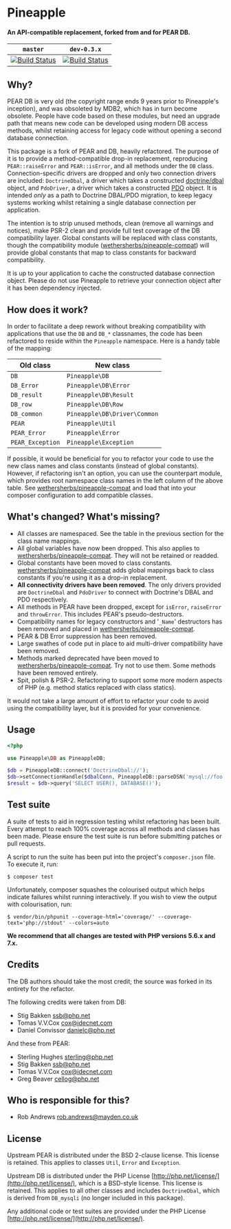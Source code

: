 # Pineapple

#### An API-compatible replacement, forked from and for PEAR DB.

| `master` | `dev-0.3.x` |
|----------|-------------|
| [![Build Status](https://travis-ci.org/wethersherbs/pineapple.svg?branch=master)](https://travis-ci.org/wethersherbs/pineapple) | [![Build Status](https://travis-ci.org/wethersherbs/pineapple.svg?branch=dev-0.3.x)](https://travis-ci.org/wethersherbs/pineapple) |

## Why?

PEAR DB is very old (the copyright range ends 9 years prior to Pineapple's inception), and was obsoleted by MDB2, which has in turn become obsolete. People have code based on these modules, but need an upgrade path that means new code can be developed using modern DB access methods, whilst retaining access for legacy code without opening a second database connection.

This package is a fork of PEAR and DB, heavily refactored. The purpose of it is to provide a method-compatible drop-in replacement, reproducing `PEAR::raiseError` and `PEAR::isError`, and all methods under the `DB` class. Connection-specific drivers are dropped and only two connection drivers are included: `DoctrineDbal`, a driver which takes a constructed [doctrine/dbal](https://github.com/doctrine/dbal) object, and `PdoDriver`, a driver which takes a constructed [PDO](http://php.net/PDO) object. It is intended _only_ as a path to Doctrine DBAL/PDO migration, to keep legacy systems working whilst retaining a single database connection per application.

The intention is to strip unused methods, clean (remove all warnings and notices), make PSR-2 clean and provide full test coverage of the DB compatibility layer. Global constants will be replaced with class constants, though the compatibility module ([wethersherbs/pineapple-compat](https://github.com/wethersherbs/pineapple-compat)) will provide global constants that map to class constants for backward compatibility.

It is up to your application to cache the constructed database connection object. Please do not use Pineapple to retrieve your connection object after it has been dependency injected.

## How does it work?

In order to facilitate a deep rework without breaking compatibility with applications that use the `DB` and `DB_*` classnames, the code has been refactored to reside within the `Pineapple` namespace. Here is a handy table of the mapping:

| Old class        | New class                    |
|------------------|------------------------------|
| `DB`             | `Pineapple\DB`               |
| `DB_Error`       | `Pineapple\DB\Error`         |
| `DB_result`      | `Pineapple\DB\Result`        |
| `DB_row`         | `Pineapple\DB\Row`           |
| `DB_common`      | `Pineapple\DB\Driver\Common` |
| `PEAR`           | `Pineapple\Util`             |
| `PEAR_Error`     | `Pineapple\Error`            |
| `PEAR_Exception` | `Pineapple\Exception`        |

If possible, it would be beneficial for you to refactor your code to use the new class names and class constants (instead of global constants). However, if refactoring isn't an option, you can use the counterpart module, which provides root namespace class names in the left column of the above table. See [wethersherbs/pineapple-compat](https://github.com/wethersherbs/pineapple-compat) and load that into your composer configuration to add compatible classes.

## What's changed? What's missing?

- All classes are namespaced. See the table in the previous section for the class name mappings.
- All global variables have now been dropped. This also applies to [wethersherbs/pineapple-compat](https://github.com/wethersherbs/pineapple-compat). They will not be retained or readded.
- Global constants have been moved to class constants. [wethersherbs/pineapple-compat](https://github.com/wethersherbs/pineapple-compat) adds global mappings back to class constants if you're using it as a drop-in replacement.
- **All connectivity drivers have been removed**. The only drivers provided are `DoctrineDbal` and `PdoDriver` to connect with Doctrine's DBAL and PDO respectively.
- All methods in PEAR have been dropped, except for `isError`, `raiseError` and `throwError`. This includes PEAR's pseudo-destructors.
- Compatibility names for legacy constructors and '`_Name`' destructors has been removed and placed in [wethersherbs/pineapple-compat](https://github.com/wethersherbs/pineapple-compat).
- PEAR & DB Error suppression has been removed.
- Large swathes of code put in place to aid multi-driver compatibility have been removed.
- Methods marked deprecated have been moved to [wethersherbs/pineapple-compat](https://github.com/wethersherbs/pineapple-compat). Try not to use them. Some methods have been removed entirely.
- Spit, polish & PSR-2. Refactoring to support some more modern aspects of PHP (e.g. method statics replaced with class statics).

It would not take a large amount of effort to refactor your code to avoid using the compatibility layer, but it is provided for your convenience.

## Usage

```php
<?php

use Pineapple\DB as PineappleDB;

$db = PineappleDB::connect('DoctrineDbal://');
$db->setConnectionHandle($dbalConn, PineappleDB::parseDSN('mysql://foo:bar@dbhost/dbname');
$result = $db->query('SELECT USER(), DATABASE()');
```

## Test suite

A suite of tests to aid in regression testing whilst refactoring has been built. Every attempt to reach 100% coverage across all methods and classes has been made. Please ensure the test suite is run before submitting patches or pull requests.

A script to run the suite has been put into the project's `composer.json` file. To execute it, run:

```shell
$ composer test
```

Unfortunately, composer squashes the colourised output which helps indicate failures whilst running interactively. If you wish to view the output with colourisation, run:

```shell
$ vendor/bin/phpunit --coverage-html='coverage/' --coverage-text='php://stdout' --colors=auto
```

**We recommend that all changes are tested with PHP versions 5.6.x and 7.x.**

## Credits

The DB authors should take the most credit; the source was forked in its entirety for the refactor.

The following credits were taken from DB:

* Stig Bakken [ssb@php.net](mailto:ssb@php.net)
* Tomas V.V.Cox [cox@idecnet.com](mailto:cox@idecnet.com)
* Daniel Convissor [danielc@php.net](mailto:danielc@php.net)

And these from PEAR:

* Sterling Hughes [sterling@php.net](mailto:sterling@php.net)
* Stig Bakken [ssb@php.net](mailto:ssb@php.net)
* Tomas V.V.Cox [cox@idecnet.com](mailto:cox@idecnet.com)
* Greg Beaver [cellog@php.net](mailto:cellog@php.net)

## Who is responsible for this?

* Rob Andrews [rob.andrews@mayden.co.uk](mailto:rob.andrews@mayden.co.uk)

## License

Upstream PEAR is distributed under the BSD 2-clause license. This license is retained. This applies to classes `Util`, `Error` and `Exception`.

Upstream DB is distributed under the PHP License [http://php.net/license/](http://php.net/license/), which is a BSD-style license. This license is retained. This applies to all other classes and includes `DoctrineDbal`, which is derived from `DB_mysqli` (no longer included in this package).

Any additional code or test suites are provided under the PHP License [http://php.net/license/](http://php.net/license/).
